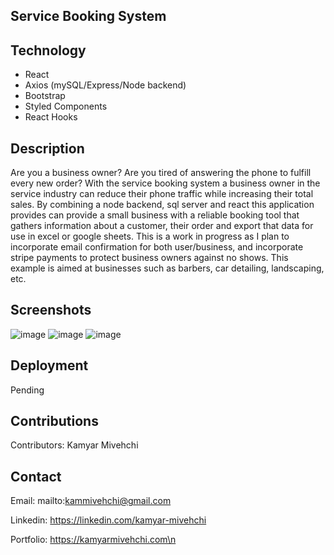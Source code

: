 ## Service Booking System

## Technology
+ React
+ Axios (mySQL/Express/Node backend)
+ Bootstrap
+ Styled Components
+ React Hooks
## Description

Are you a business owner? Are you tired of answering the phone to fulfill every new order? With the service booking system a business owner in the service industry can reduce their phone traffic while increasing their total sales. By combining a node backend, sql server and react this application provides can provide a small business with a reliable booking tool that gathers information about a customer, their order and export that data for use in excel or google sheets. This is a work in progress as I plan to incorporate email confirmation for both user/business, and incorporate stripe payments to protect business owners against no shows. This example is aimed at businesses such as barbers, car detailing, landscaping, etc.


## Screenshots
![image](https://user-images.githubusercontent.com/90432404/190966391-c71654a9-654a-4b55-80e6-21477423f1e1.png)
![image](https://user-images.githubusercontent.com/90432404/190968500-962614e1-435c-48ea-9703-206193fdd7c8.png)
![image](https://user-images.githubusercontent.com/90432404/190968464-87f9a7f3-cbef-4380-bb56-05aec8e4f57a.png)

## Deployment
Pending

## Contributions
Contributors: Kamyar Mivehchi

## Contact
Email: mailto:kammivehchi@gmail.com

Linkedin: https://linkedin.com/kamyar-mivehchi

Portfolio: https://kamyarmivehchi.com\n


